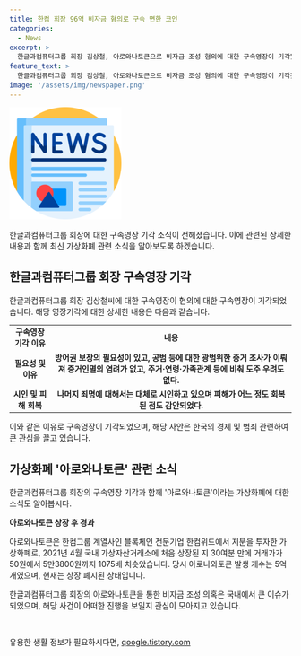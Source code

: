```yaml
---
title: 한컴 회장 96억 비자금 혐의로 구속 면한 코인
categories:
  - News
excerpt: >
  한글과컴퓨터그룹 회장 김상철, 아로와나토큰으로 비자금 조성 혐의에 대한 구속영장이 기각됐다. 법원은 방어권 보장과 도주 우려 부재를 이유로 밝혀 기각했으며, 김 회장은 아로와나토큰을 통해 96억원 비자금을 조성했다는 의혹을 받고 있다. 이 사건은 2021년 국회에서 양기대 의원이 관련 의혹을 제기한 후 경찰 수사를 받고 있으며, 김 회장의 차남과 아로와나테크 대표 A씨는 비자금 조성 혐의로 기소되어 1심에서 실형을 선고받았다.
feature_text: >
  한글과컴퓨터그룹 회장 김상철, 아로와나토큰으로 비자금 조성 혐의에 대한 구속영장이 기각됐다. 법원은 방어권 보장과 도주 우려 부재를 이유로 밝혀 기각했으며, 김 회장은 아로와나토큰을 통해 96억원 비자금을 조성했다는 의혹을 받고 있다. 이 사건은 2021년 국회에서 양기대 의원이 관련 의혹을 제기한 후 경찰 수사를 받고 있으며, 김 회장의 차남과 아로와나테크 대표 A씨는 비자금 조성 혐의로 기소되어 1심에서 실형을 선고받았다.
image: '/assets/img/newspaper.png'
---
```


<p><img src="/assets/img/newspaper.png" alt="kimp 속보" /></p>

<p data-ke-size="size16">한글과컴퓨터그룹 회장에 대한 구속영장 기각 소식이 전해졌습니다. 이에 관련된 상세한 내용과 함께 최신 가상화폐 관련 소식을 알아보도록 하겠습니다.</p>

<h2 data-ke-size="size26">한글과컴퓨터그룹 회장 구속영장 기각</h2>

<p data-ke-size="size16">한글과컴퓨터그룹 회장 김상철씨에 대한 구속영장이 혐의에 대한 구속영장이 기각되었습니다. 해당 영장기각에 대한 상세한 내용은 다음과 같습니다.</p>

<table>
    <tr>
        <td style="text-align: center; height: 17px;"><b>구속영장 기각 이유</b></td>
        <td style="text-align: center; height: 17px;"><b>내용</b></td>
    </tr>
    <tr>
        <td style="text-align: center; height: 17px;"><b>필요성 및 이유</b></td>
        <td style="text-align: center; height: 17px;"><b>방어권 보장의 필요성이 있고, 공범 등에 대한 광범위한 증거 조사가 이뤄져 증거인멸의 염려가 없고, 주거·연령·가족관계 등에 비춰 도주 우려도 없다.</b></td>
    </tr>
    <tr>
        <td style="text-align: center; height: 17px;"><b>시인 및 피해 회복</b></td>
        <td style="text-align: center; height: 17px;"><b>나머지 죄명에 대해서는 대체로 시인하고 있으며 피해가 어느 정도 회복된 점도 감안되었다.</b></td>
    </tr>
</table>

<p data-ke-size="size16">이와 같은 이유로 구속영장이 기각되었으며, 해당 사안은 한국의 경제 및 범죄 관련하여 큰 관심을 끌고 있습니다.</p>

<h2 data-ke-size="size26">가상화폐 '아로와나토큰' 관련 소식</h2>

<p data-ke-size="size16">한글과컴퓨터그룹 회장의 구속영장 기각과 함께 '아로와나토큰'이라는 가상화폐에 대한 소식도 알아봅시다. </p>

<p data-ke-size="size16"><b>아로와나토큰 상장 후 경과</b></p>

<p data-ke-size="size16">아로와나토큰은 한컴그룹 계열사인 블록체인 전문기업 한컴위드에서 지분을 투자한 가상화폐로, 2021년 4월 국내 가상자산거래소에 처음 상장된 지 30여분 만에 거래가가 50원에서 5만3800원까지 1075배 치솟았습니다. 당시 아로나와토큰 발생 개수는 5억개였으며, 현재는 상장 폐지된 상태입니다.</p>

<p data-ke-size="size16">한글과컴퓨터그룹 회장의 아로와나토큰을 통한 비자금 조성 의혹은 국내에서 큰 이슈가 되었으며, 해당 사건이 어떠한 진행을 보일지 관심이 모아지고 있습니다.</p>

<p data-ke-size="size16">&nbsp;</p>
유용한 생활 정보가 필요하시다면, <a href="https://qoogle.tistory.com" rel="dofollow">qoogle.tistory.com</a>


